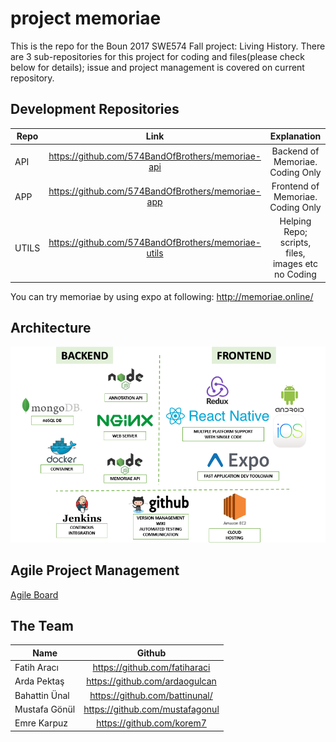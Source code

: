 # project memoriae
This is the repo for the Boun 2017 SWE574 Fall project: Living History. There are 3 sub-repositories for this project for coding and files(please check below for details); issue and project management is covered on current repository.

## Development Repositories

|Repo|Link|Explanation| 
| ------------- |:------------------------------:|:------------------------------:|
| API      | https://github.com/574BandOfBrothers/memoriae-api | Backend of Memoriae. Coding Only|
| APP   | https://github.com/574BandOfBrothers/memoriae-app |Frontend of Memoriae. Coding Only |
| UTILS    | https://github.com/574BandOfBrothers/memoriae-utils | Helping Repo; scripts, files, images etc no Coding |

You can try memoriae by using expo at following:
http://memoriae.online/

## Architecture
![Architecture](https://github.com/574BandOfBrothers/memoriae-utils/blob/master/arch2.png?raw=true)

## Agile Project Management
[Agile Board](https://github.com/574BandOfBrothers/memoriae/projects/1)

## The Team
| Name          | Github        | 
| ------------- |:-------------:|
| Fatih Aracı   | https://github.com/fatiharaci  |
| Arda Pektaş   | https://github.com/ardaogulcan |
| Bahattin Ünal | https://github.com/battinunal/ |
| Mustafa Gönül | https://github.com/mustafagonul|
| Emre Karpuz   | https://github.com/korem7      |

